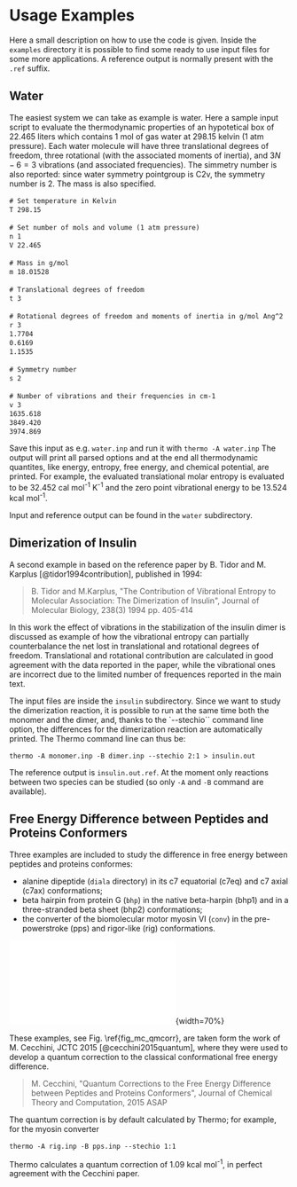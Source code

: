 
Usage Examples
==============

Here a small description on how to use the code is given. Inside the `examples` 
directory it is possible to find some ready to use input files for some more 
applications. A reference output is normally present with the `.ref` suffix.


Water
-----

The easiest system we can take as example is water. Here a sample input script
to evaluate the thermodynamic properties of an hypotetical box of 22.465 liters 
which contains 1 mol of gas water at 298.15 kelvin (1 atm pressure). Each water 
molecule will have three translational degrees of freedom, three rotational 
(with the associated moments of inertia), and $3N-6=3$ vibrations (and
associated frequencies). The simmetry number is also reported: since water 
symmetry pointgroup is C2v, the symmetry number is 2. The mass is also specified. 

    # Set temperature in Kelvin
    T 298.15

    # Set number of mols and volume (1 atm pressure)
    n 1
    V 22.465

    # Mass in g/mol
    m 18.01528

    # Translational degrees of freedom
    t 3

    # Rotational degrees of freedom and moments of inertia in g/mol Ang^2
    r 3
    1.7704
    0.6169
    1.1535

    # Symmetry number
    s 2

    # Number of vibrations and their frequencies in cm-1
    v 3
    1635.618
    3849.420
    3974.869

Save this input as e.g. `water.inp` and run it with `thermo -A water.inp` 
The output will print all parsed options and at the end all thermodynamic 
quantites, like energy, entropy, free energy, and chemical potential, are 
printed. For example, the evaluated translational molar entropy is evaluated 
to be 32.452 cal mol<sup>-1</sup> K<sup>-1</sup> and the zero point vibrational
energy to be 13.524 kcal mol<sup>-1</sup>.

Input and reference output can be found in the `water` subdirectory.


Dimerization of Insulin
-----------------------

A second example in based on the reference paper by B. Tidor and 
M. Karplus [@tidor1994contribution], published in 1994:

> B. Tidor and M.Karplus, "The Contribution of Vibrational Entropy to 
> Molecular Association: The Dimerization of Insulin", Journal of 
> Molecular Biology, 238(3) 1994 pp. 405-414

In this work the effect of vibrations in the stabilization of the insulin 
dimer is discussed as example of how the vibrational entropy can partially 
counterbalance the net lost in translational and rotational degrees of freedom.
Translational and rotational contribution are calculated in good agreement 
with the data reported in the paper, while the vibrational ones are incorrect 
due to the limited number of frequences reported in the main text.

The input files are inside the `insulin` subdirectory. Since we want to study
the dimerization reaction, it is possible to run at the same time both the 
monomer and the dimer, and, thanks to the `--stechio`` command line option,
the differences for the dimerization reaction are automatically printed. 
The Thermo command line can thus be:

    thermo -A monomer.inp -B dimer.inp --stechio 2:1 > insulin.out

The reference output is `insulin.out.ref`. At the moment only reactions between
two species can be studied (so only `-A` and `-B` command are available).


Free Energy Difference between Peptides and Proteins Conformers
---------------------------------------------------------------

Three examples are included to study the difference in free energy between 
peptides and proteins conformes: 

 -  alanine dipeptide (`diala` directory) in its c7 equatorial (c7eq) and c7 
    axial (c7ax) conformations;
 -  beta hairpin from protein G (`bhp`) in the native beta-harpin (bhp1)
    and in a three-stranded beta sheet (bhp2) conformations;
 -  the converter of the biomolecular motor myosin VI (`conv`) in the 
    pre-powerstroke (pps) and rigor-like (rig) conformations.

![Representation of the three examples to study the quantum correction to the conformational free energy difference: the alanine dipeptide, the beta hairpin of protein G and the converter of myosin VI. Reproduced from ref. @cecchini2015quantum.\label{fig_mc_qmcorr}](doc/mc_qmcorr.pdf){width=70%}

These examples, see Fig. \ref{fig_mc_qmcorr}, are taken
form the work of M. Cecchini, JCTC 2015 [@cecchini2015quantum], where they
were used to develop a quantum correction to the classical conformational free
energy difference.

> M. Cecchini, "Quantum Corrections to the Free Energy Difference between
> Peptides and Proteins Conformers", Journal of Chemical Theory and 
> Computation, 2015 ASAP

The quantum correction is by default calculated by Thermo; for example, for 
the myosin converter

    thermo -A rig.inp -B pps.inp --stechio 1:1

Thermo calculates a quantum correction of 1.09 kcal mol<sup>-1</sup>, in 
perfect agreement with the Cecchini paper. 


